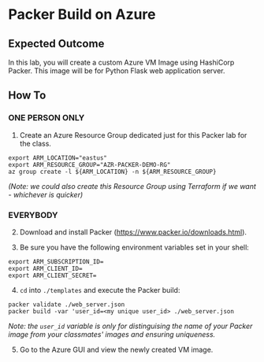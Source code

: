 # Packer Build on Azure

## Expected Outcome

In this lab, you will create a custom Azure VM Image using HashiCorp Packer.  This image will be for Python Flask web application server.


## How To

### ONE PERSON ONLY
1.  Create an Azure Resource Group dedicated just for this Packer lab for the class.
```
export ARM_LOCATION="eastus"
export ARM_RESOURCE_GROUP="AZR-PACKER-DEMO-RG"
az group create -l ${ARM_LOCATION} -n ${ARM_RESOURCE_GROUP}
```

_(Note: we could also create this Resource Group using Terraform if we want - whichever is quicker)_

### EVERYBODY
2. Download and install Packer (https://www.packer.io/downloads.html).

3. Be sure you have the following environment variables set in your shell:
```
export ARM_SUBSCRIPTION_ID=
export ARM_CLIENT_ID=
export ARM_CLIENT_SECRET=
```

4. `cd` into `./templates` and execute the Packer build:
```
packer validate ./web_server.json
packer build -var 'user_id=<my unique user_id> ./web_server.json
```

_Note: the `user_id` variable is only for distinguising the name of your Packer image from your classmates' images and ensuring uniqueness._

5. Go to the Azure GUI and view the newly created VM image.

